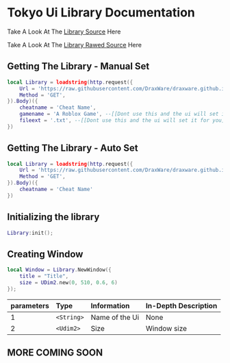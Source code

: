 # Tokyo Ui Library Documentation

Take A Look At The [Library Source](Source.lua) Here

Take A Look At The [Library Rawed Source](https://raw.githubusercontent.com/DraxWare/draxware.github.io/refs/heads/main/Lua/Ui%20Libraries/Tokyo-Ui-Library/Source.lua) Here

## Getting The Library - Manual Set
```lua
local Library = loadstring(http.request({
    Url = 'https://raw.githubusercontent.com/DraxWare/draxware.github.io/refs/heads/main/Lua/Ui%20Libraries/Tokyo-Ui-Library/Source.lua',
    Method = 'GET',
}).Body)({
    cheatname = 'Cheat Name',
    gamename = 'A Roblox Game', --[[Dont use this and the ui will set it for you]]
    fileext = '.txt', --[[Dont use this and the ui will set it for you]]
})
```
## Getting The Library - Auto Set
```lua
local Library = loadstring(http.request({
    Url = 'https://raw.githubusercontent.com/DraxWare/draxware.github.io/refs/heads/main/Lua/Ui%20Libraries/Tokyo-Ui-Library/Source.lua',
    Method = 'GET',
}).Body)({
    cheatname = 'Cheat Name'
})
```

## Initializing the library
```lua
Library:init();
```

## Creating Window

```lua
local Window = Library.NewWindow({
    title = "Title",
    size = UDim2.new(0, 510, 0.6, 6)
});
```

| parameters   | Type              | Information    | In-Depth Description |
|:-------------|:------------------|:----------------------|:---------------------|
| 1            | `<String>`        | Name of the Ui        | None                 |
| 2            | `<Udim2>`         | Size                  | Window size          |


## MORE COMING SOON
